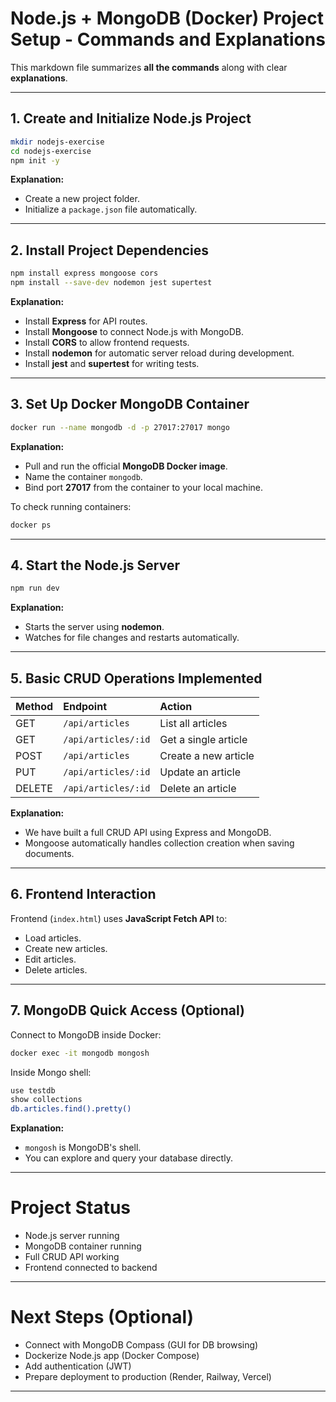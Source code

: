 # Node.js + MongoDB (Docker) Project Setup - Commands and Explanations

This markdown file summarizes **all the commands** along with clear **explanations**.

---

## 1. Create and Initialize Node.js Project

```bash
mkdir nodejs-exercise
cd nodejs-exercise
npm init -y
```

**Explanation:**
- Create a new project folder.
- Initialize a `package.json` file automatically.

---

## 2. Install Project Dependencies

```bash
npm install express mongoose cors
npm install --save-dev nodemon jest supertest
```

**Explanation:**
- Install **Express** for API routes.
- Install **Mongoose** to connect Node.js with MongoDB.
- Install **CORS** to allow frontend requests.
- Install **nodemon** for automatic server reload during development.
- Install **jest** and **supertest** for writing tests.

---

## 3. Set Up Docker MongoDB Container

```bash
docker run --name mongodb -d -p 27017:27017 mongo
```

**Explanation:**
- Pull and run the official **MongoDB Docker image**.
- Name the container `mongodb`.
- Bind port **27017** from the container to your local machine.

To check running containers:
```bash
docker ps
```

---

## 4. Start the Node.js Server

```bash
npm run dev
```

**Explanation:**
- Starts the server using **nodemon**.
- Watches for file changes and restarts automatically.

---

## 5. Basic CRUD Operations Implemented

| Method | Endpoint | Action |
|:-------|:---------|:-------|
| GET    | `/api/articles` | List all articles |
| GET    | `/api/articles/:id` | Get a single article |
| POST   | `/api/articles` | Create a new article |
| PUT    | `/api/articles/:id` | Update an article |
| DELETE | `/api/articles/:id` | Delete an article |

**Explanation:**
- We have built a full CRUD API using Express and MongoDB.
- Mongoose automatically handles collection creation when saving documents.

---

## 6. Frontend Interaction

Frontend (`index.html`) uses **JavaScript Fetch API** to:
- Load articles.
- Create new articles.
- Edit articles.
- Delete articles.

---

## 7. MongoDB Quick Access (Optional)

Connect to MongoDB inside Docker:

```bash
docker exec -it mongodb mongosh
```

Inside Mongo shell:
```bash
use testdb
show collections
db.articles.find().pretty()
```

**Explanation:**
- `mongosh` is MongoDB's shell.
- You can explore and query your database directly.

---

#  Project Status
- Node.js server running 
- MongoDB container running 
- Full CRUD API working 
- Frontend connected to backend 

---

#  Next Steps (Optional)
- Connect with MongoDB Compass (GUI for DB browsing)
- Dockerize Node.js app (Docker Compose)
- Add authentication (JWT)
- Prepare deployment to production (Render, Railway, Vercel)

---


